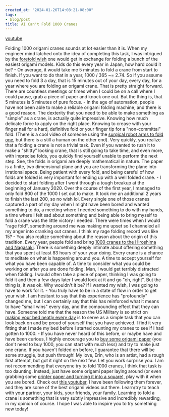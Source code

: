 ```yaml
---
created_at: "2024-01-26T14:08:21-08:00"
tags:
- blog/post
title: AI Can't Fold 1000 Cranes
---
```


[youtube](hA1siXMbDiU)

Folding 1000 origami cranes sounds at lot easier than it is. When my engineer mind latched onto the idea of completing this task, I was intrigued by the [foretold wish](https://en.wikipedia.org/wiki/One_thousand_origami_cranes) one would get in exchange for folding a bunch of the easiest origami models. Kids do this every year in Japan, how hard could it be? - On average, it would take me 5 minutes to fold a crane from start to finish. If you want to do that in a year, 1000 / 365 ~= 2.74. So if you assume you need to fold 3 a day, that is 15 minutes out of your day, every day, for a year where you are folding an origami crane. That is pretty straight forward. There are countless meetings or times when I could be on a call where I could pause, grab a piece of paper and knock one out. But the thing is, that 5 minutes is 5 minutes of pure focus. - In the age of automation, people have not been able to make a reliable origami folding machine, and there is a good reason. The dexterity that you need to be able to make something as "simple" as a crane, is actually quite impressive. Knowing how much delicate force to apply on the right place. Knowing to crease with your finger nail for a hard, definitive fold or your finger tip for a "non-committal" fold. (There is a cool video of someone using the [surgical robot arms to fold one](https://www.youtube.com/watch?v=x9Bjs99A0k0), but there is a still a human on the other end). Very quickly, you realize that a folding a crane is not a trivial task. Even if you wanted to rush it to make a "shitty" looking crane, that is still going to take time, and even more, with imprecise folds, you quickly find yourself unable to perform the next step. See, the folds in origami are deeply mathematical in nature. The paper is a finite, two dimensional plane and you are transforming the plane into irrational space. Being patient with every fold, and being careful of how folds are folded is very important for ending up with a well folded crane. - I decided to start folding after I went through a tough breakup at the beginning of January 2020. Over the course of the first year, I managed to only fold 800 of the 1000 I set out to make. It took me an additional 2 years to finish the last 200, so no wish lol. Every single one of those cranes captured a part of my day when I might have been bored and wanted something to do, a meeting where I needed something to do with my hands, a time where I felt sad about something and being able to bring myself to fold a crane was the little victory I needed. There were times when I would "rage fold", something around me was making me upset so I channeled all my anger into cranking out cranes. I think my rage folding record was like 15? - You also realize something about the reason about the origin of this tradition. Every year, people fold and bring [1000 cranes to the Hiroshima and Nagasaki](https://blog.nationalgeographic.org/2015/08/28/how-paper-cranes-became-a-symbol-of-healing-in-japan/). There is something deeply intimate about offering something that you spent at least 83 hours of your year doing. Every crane is a chance to meditate on what is happening around you. A time to accept yourself for what you have been capable of. A time to consider what you could be working on after you are done folding. Man, I would get terribly distracted when folding. I would often take a piece of paper, thinking I was going to fold it and then a few days later I would look at it and go "oh, right". But the thing is, it was ok. Why wouldn't it be? If I wanted my wish, I was going to have to work for it. - You truly have to be in a state of flow in order to get your wish. I am hesitant to say that this experience has "profoundly" changed me, but I can certainly say that this has reinforced what it means to have "small wins" every day, and the compounding effect that they can have. Someone told me that the reason the US Military is so strict on [making your bed neatly every day](https://www.youtube.com/watch?v=KgzLzbd-zT4) is to serve as a simple task that you can look back on and be proud of yourself that you have achieved. I find it very fitting that I made my bed before I started counting my cranes to see if I had gotten to 1000. - If you have never heard of this before, or maybe have and have been curious, I highly encourage you to [buy some origami paper](https://a.co/d/2Cbrikh) (you don't need to buy 1000, you can start with much less) and try to make just one crane. If you haven't folded on before, I guarantee that there will be some struggle, but push through! My love, Erin, who is an artist, had a rough first attempt, but got it right on the next few. Let you work surprise you. I am not recommending that everyone try to fold 1000 cranes, I think that task is too daunting. Instead, just have some origami paper laying around (or even grabbing some [printer paper and turning it into a square](https://www.youtube.com/watch?v=cMXzRBDFpGU)), play with it when you are bored. Check out [this youtuber](https://www.youtube.com/watch?v=6VqF8WGuBLA), I have been following them forever, and they are some of the best origami videos out there. Learn/try to teach with your partner, your kids, your friends, your family. Learning to fold a crane is something that is very subtly impressive and incredibly rewarding, in my opinion of course. I hope I was able to inspire you to try something new today!